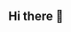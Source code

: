 ## Hi there 👋

<!--
- 🔭 I’m currently working on ...
- 👯 I’m looking to collaborate on ...
- 🤔 I’m looking for help with ...
- 💬 Ask me about ...
- 📫 How to reach me: shiyangfeng980713@gmail.com



[![shiyang's GitHub stats](https://github-readme-stats.vercel.app/api?username=Shiyang980713)](https://github.com/anuraghazra/github-readme-stats)
--> 
